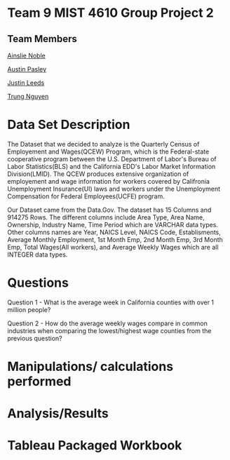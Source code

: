 # Team 9 MIST 4610 Group Project 2



## Team Members

[Ainslie Noble](https://github.com/ainsliehn)

[Austin Pasley](https://github.com/apasley)

[Justin Leeds](https://github.com/justinleeds)

[Trung Nguyen](https://github.com/TrungTNguyenn)

# Data Set Description
The Dataset that we decided to analyze is the Quarterly Census of Employement and Wages(QCEW) Program, which is the Federal-state cooperative program between the U.S. Department of Labor's Bureau of Labor Statistics(BLS) and the California EDD's Labor Market Information Division(LMID). The QCEW produces extensive organization of employement and wage information 
for workers covered by Califronia Unemployment Insurance(UI) laws and workers under the Unemployment Compensation for Federal Employees(UCFE) program. 
 
Our Dataset came from the Data.Gov. The dataset has 15 Columns and 914275 Rows. The different columns include Area Type, Area Name, Ownership, Industry Name, Time Period which are VARCHAR data types. Other columns names are Year, NAICS Level, NAICS Code, Establisments, Average Monthly Employment, 1st Month Emp, 2nd Month Emp, 3rd Month Emp, Total Wages(All workers), and Average Weekly Wages which are all INTEGER data types.
# Questions
Question 1 - What is the average week in California counties with over 1 million people?

Question 2 - How do the average weekly wages compare in common industries when comparing the lowest/highest wage counties from the previous question?
# Manipulations/ calculations performed

# Analysis/Results

# Tableau Packaged Workbook

